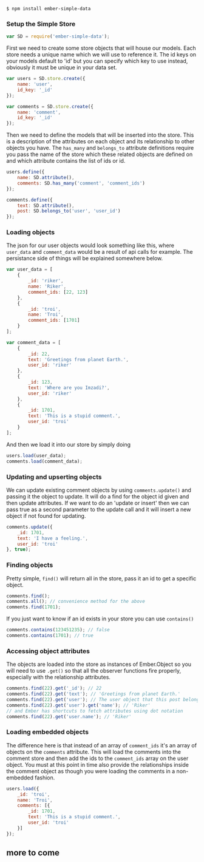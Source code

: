 ```
$ npm install ember-simple-data
```

### Setup the Simple Store

```js
var SD = require('ember-simple-data');
```

First we need to create some store objects that will house our models. Each store needs a unique name which we will use to reference it. The id keys on your models default to 'id' but you can specify which key to use instead, obviously it must be unique in your data set.

```js
var users = SD.store.create({
	name: 'user',
	id_key: '_id'
});

var comments = SD.store.create({
	name: 'comment',
	id_key: '_id'
});
```

Then we need to define the models that will be inserted into the store. This is a description of the attributes on each object and its relationship to other objects you have. The `has_many` and `belongs_to` attribute definitions require you pass the name of the store which these related objects are defined on and which attribute contains the list of ids or id.

```js
users.define({
	name: SD.attribute(),
	comments: SD.has_many('comment', 'comment_ids')
});

comments.define({
	text: SD.attribute(),
	post: SD.belongs_to('user', 'user_id')
});
```

### Loading objects

The json for our user objects would look something like this, where `user_data` and `comment_data` would be a result of api calls for example. The persistance side of things will be explained somewhere below.

```js
var user_data = [
	{
		_id: 'riker',
		name: 'Riker',
		comment_ids: [22, 123]
	},
	{
		_id: 'troi',
		name: 'Troi',
		comment_ids: [1701]
	}
];

var comment_data = [
	{
		_id: 22,
		text: 'Greetings from planet Earth.',
		user_id: 'riker'
	},
	{
		_id: 123,
		text: 'Where are you Imzadi?',
		user_id: 'riker'
	},
	{
		_id: 1701,
		text: 'This is a stupid comment.',
		user_id: 'troi'
	}
];
```

And then we load it into our store by simply doing

```js
users.load(user_data);
comments.load(comment_data);
```

### Updating and upserting objects

We can update existing comment objects by using `comments.update()` and passing it the object to update. It will do a find for the object id given and then update attributes. If we want to do an 'update or insert' then we can pass true as a second parameter to the update call and it will insert a new object if not found for updating.

```js
comments.update({
	_id: 1701,
	text: 'I have a feeling.',
	user_id: 'troi'
}, true);
```

### Finding objects

Pretty simple, `find()` will return all in the store, pass it an id to get a specific object.

```js
comments.find();
comments.all(); // convenience method for the above
comments.find(1701);
```

If you just want to know if an id exists in your store you can use `contains()`

```js
comments.contains(123451235); // false
comments.contains(1701); // true
```

### Accessing object attributes

The objects are loaded into the store as instances of Ember.Object so you will need to use `.get()` so that all the observer functions fire properly, especially with the relationship attributes.

```js
comments.find(22).get('_id'); // 22
comments.find(22).get('text'); // 'Greetings from planet Earth.'
comments.find(22).get('user'); // The user object that this post belongs to
comments.find(22).get('user').get('name'); // 'Riker'
// and Ember has shortcuts to fetch attributes using dot notation
comments.find(22).get('user.name'); // 'Riker'
```

### Loading embedded objects

The difference here is that instead of an array of `comment_ids` it's an array of objects on the `comments` attribute. This will load the comments into the comment store and then add the ids to the `comment_ids` array on the user object. You must at this point in time also provide the relationships inside the comment object as though you were loading the comments in a non-embedded fashion.

```js
users.load({
	_id: 'troi',
	name: 'Troi',
	comments: [{
		_id: 1701,
		text: 'This is a stupid comment.',
		user_id: 'troi'
	}]
});
```

## more to come


